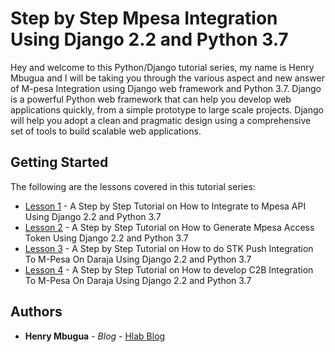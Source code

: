 # Step by Step Mpesa Integration Using Django 2.2 and Python 3.7
Hey and welcome to this Python/Django tutorial series, my name is Henry Mbugua and I will be taking you through the various aspect and new answer of M-pesa Integration using Django web framework and Python 3.7.  Django is a powerful Python web framework that can help you develop web applications quickly, from a simple prototype to large scale projects. Django will help you adopt a clean and pragmatic design using a comprehensive set of tools to build scalable web applications.

## Getting Started
The following are the lessons covered in this tutorial series:
* [Lesson 1](https://blog.hlab.tech/lesson-1-a-step-by-step-tutorial-on-how-to-integrate-to-mpesa-api-using-django-2-2-and-python-3-7/) - A Step by Step Tutorial on How to Integrate to Mpesa API Using Django 2.2 and Python 3.7
* [Lesson 2](https://blog.hlab.tech/lesson-2-a-step-by-step-tutorial-on-how-to-generate-mpesa-access-token-using-django-2-2-and-python-3-7/) - A Step by Step Tutorial on How to Generate Mpesa Access Token Using Django 2.2 and Python 3.7
* [Lesson 3](https://blog.hlab.tech/lesson-3-a-step-by-step-tutorial-on-how-to-do-stk-push-integration-to-m-pesa-on-daraja-using-django-2-2-and-python-3-7/) - A Step by Step Tutorial on How to do STK Push Integration To M-Pesa On Daraja Using Django 2.2 and Python 3.7
* [Lesson 4](https://blog.hlab.tech/lesson-4-a-step-by-step-tutorial-on-how-to-develop-c2b-integration-to-m-pesa-on-daraja-using-django-2-2-and-python-3-7/) - A Step by Step Tutorial on How to develop C2B Integration To M-Pesa On Daraja Using Django 2.2 and Python 3.7

## Authors

* **Henry Mbugua** - *Blog* - [Hlab Blog](https://blog.hlab.tech/)
